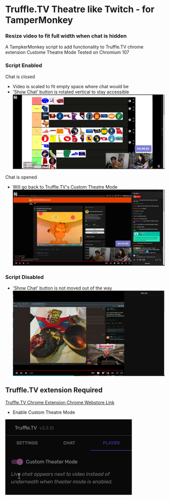 # Truffle.TV Theatre like Twitch - for TamperMonkey 
### Resize video to fit full width when chat is hidden
A TampkerMonkey script to add functionality to Truffle.TV chrome extension Custome Theatre Mode
Tested on Chromium 107

### Script Enabled
Chat is closed 
- Video is scaled to fit empty space where chat would be
- 'Show Chat' button is rotated vertical to stay accessible
![Script Enabled](https://github.com/jeremyriveradev/Truffle.TV-Theatre-like-Twitch/blob/2ae8147638801e96df6b6eae41897c007010322b/imgs/TheatreHiddenChat.png)

Chat is opened
- Will go back to Truffle.TV's Custom Theatre Mode
![Script Enabled](https://github.com/jeremyriveradev/Truffle.TV-Theatre-like-Twitch/blob/2ae8147638801e96df6b6eae41897c007010322b/imgs/YTChatOpen.png)

### Script Disabled
- 'Show Chat' button is not moved out of the way
![Script Disabled](https://github.com/jeremyriveradev/Truffle.TV-Theatre-like-Twitch/blob/2ae8147638801e96df6b6eae41897c007010322b/imgs/BeforeTheatreHiddenChat.png)

## Truffle.TV extension Required
[Truffle.TV Chrome Extension Chrome Webstore Link](https://chrome.google.com/webstore/detail/truffletv-formerly-known/bkkjeefjfjcfdfifddmkdmcpmaakmelp)
- Enable Custom Theatre Mode

![Truffle.TV Enable Custom Theatre Mode](https://github.com/jeremyriveradev/Truffle.TV-Theatre-like-Twitch/blob/2ae8147638801e96df6b6eae41897c007010322b/imgs/TruffleTVCustomTheatreModeEnabled.png)
